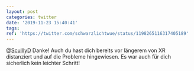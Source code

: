 ```yaml
---
layout: post
categories: twitter
date: '2019-11-23 15:40:41'
tags: 
ref: 'https://twitter.com/schwarzlichtwue/status/1198265116317405189'
---
```

[@SculllyD](https://twitter.com/SculllyD) Danke! Auch du hast dich bereits vor längerem von XR distanziert und auf die Probleme hingewiesen. Es war auch für dich sicherlich kein leichter Schritt!